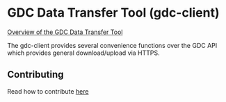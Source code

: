 # GDC Data Transfer Tool (gdc-client)

[Overview of the GDC Data Transfer Tool](https://gdc.nci.nih.gov/access-data/gdc-data-transfer-tool)

The gdc-client provides several convenience functions over the GDC API which provides general download/upload via HTTPS.

## Contributing

Read how to contribute [here](https://github.com/NCI-GDC/portal-ui/blob/develop/CONTRIBUTING.md)
